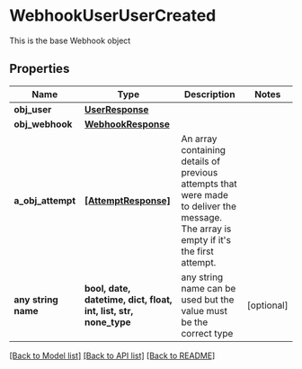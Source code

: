 # WebhookUserUserCreated

This is the base Webhook object

## Properties
Name | Type | Description | Notes
------------ | ------------- | ------------- | -------------
**obj_user** | [**UserResponse**](UserResponse.md) |  | 
**obj_webhook** | [**WebhookResponse**](WebhookResponse.md) |  | 
**a_obj_attempt** | [**[AttemptResponse]**](AttemptResponse.md) | An array containing details of previous attempts that were made to deliver the message. The array is empty if it&#39;s the first attempt. | 
**any string name** | **bool, date, datetime, dict, float, int, list, str, none_type** | any string name can be used but the value must be the correct type | [optional]

[[Back to Model list]](../README.md#documentation-for-models) [[Back to API list]](../README.md#documentation-for-api-endpoints) [[Back to README]](../README.md)



